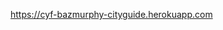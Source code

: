 <a href="https://cyf-bazmurphy-cityguide.herokuapp.com" target="_blank">https://cyf-bazmurphy-cityguide.herokuapp.com</a>
